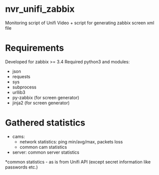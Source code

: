 # nvr_unifi_zabbix
Monitoring script of Unifi Video + script for generating zabbix screen xml file
# Requirements
Developed for zabbix >= 3.4
Required python3 and modules:
- json
- requests
- sys
- subprocess
- urllib3
- py-zabbix (for screen generator)
- jinja2 (for screen generator)
# Gathered statistics
- cams:
  - network statistics: ping min/avg/max, packets loss
  - common cam statistics
- server: common server statistics

*common statistics - as is from Unifi API (except secret information like passwords etc.) 
